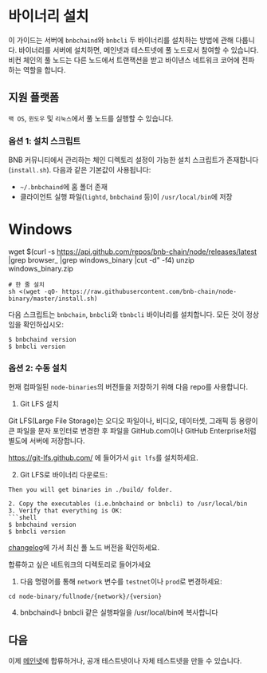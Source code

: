 # 바이너리 설치

이 가이드는 서버에 `bnbchaind`와 `bnbcli` 두 바이너리를 설치하는 방법에 관해 다룹니다. 바이너리를 서버에 설치하면, 메인넷과 테스트넷에 풀 노드로서 참여할 수 있습니다. 비컨 체인의 풀 노드는 다른 노드에서 트랜잭션을 받고 바이낸스 네트워크 코어에 전파하는 역할을 합니다.

## 지원 플랫폼
`맥 OS`, `윈도우` 및 `리눅스`에서 풀 노드를 실행할 수 있습니다.

### 옵션 1: 설치 스크립트

BNB 커뮤니티에서 관리하는 체인 디렉토리 설정이 가능한 설치 스크립트가 존재합니다(`install.sh`). 다음과 같은 기본값이 사용됩니다:

- `~/.bnbchaind`에 홈 폴더 존재
- 클라이언트 실행 파일(`lightd`, `bnbchaind` 등)이 `/usr/local/bin`에 저장

# Windows
wget   $(curl -s https://api.github.com/repos/bnb-chain/node/releases/latest |grep browser_ |grep windows_binary |cut -d\" -f4)
unzip windows_binary.zip
```
# 한 줄 설치
sh <(wget -qO- https://raw.githubusercontent.com/bnb-chain/node-binary/master/install.sh)
```
다음 스크립트는 `bnbchain`, `bnbcli`와 `tbnbcli` 바이너리를 설치합니다. 모든 것이 정상임을 확인하십시오:
```shell
$ bnbchaind version
$ bnbcli version
```
### 옵션 2: 수동 설치

현재 컴파일된 `node-binaries`의 버전들을 저장하기 위해 다음 repo를 사용합니다.

1. Git LFS 설치

Git LFS(Large File Storage)는 오디오 파일이나, 비디오, 데이터셋, 그래픽 등 용량이 큰 파일을 문자 포인터로 변경한 후 파일을 GitHub.com이나 GitHub Enterprise처럼 별도에 서버에 저장합니다.

https://git-lfs.github.com/ 에 들어가서 `git lfs`를 설치하세요.

2. Git LFS로 바이너리 다운로드:

```
Then you will get binaries in ./build/ folder.

2. Copy the executables (i.e.bnbchaind or bnbcli) to /usr/local/bin
3. Verify that everything is OK:
```shell
$ bnbchaind version
$ bnbcli version
```

[changelog](https://github.com/bnb-chain/node-binary/blob/master/fullnode/Changelog.md)에 가서 최신 풀 노드 버전을 확인하세요.

합류하고 싶은 네트워크의 디렉토리로 들어가세요

1. 다음 명령어를 통해 `network` 변수를 `testnet`이나 `prod`로 변경하세요:

```
cd node-binary/fullnode/{network}/{version}
```
4. bnbchaind나 bnbcli 같은 실행파일을 /usr/local/bin에 복사합니다

## 다음
이제 [메인넷](join-mainnet.md)에 합류하거나, 공개 테스트넷이나 자체 테스트넷을 만들 수 있습니다.
